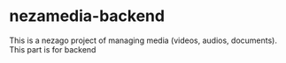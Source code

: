 # nezamedia-backend
This is a nezago project of managing media (videos, audios, documents). This part is for backend
